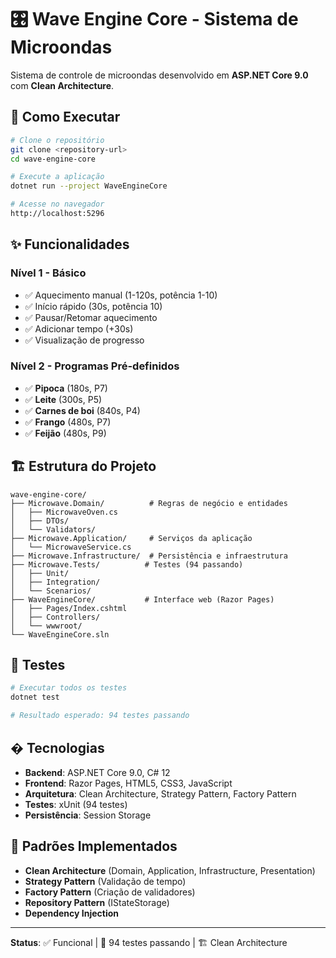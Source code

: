 # 🎛️ Wave Engine Core - Sistema de Microondas

Sistema de controle de microondas desenvolvido em **ASP.NET Core 9.0** com **Clean Architecture**.

## 🚀 Como Executar

```bash
# Clone o repositório
git clone <repository-url>
cd wave-engine-core

# Execute a aplicação
dotnet run --project WaveEngineCore

# Acesse no navegador
http://localhost:5296
```

## ✨ Funcionalidades

### Nível 1 - Básico

- ✅ Aquecimento manual (1-120s, potência 1-10)
- ✅ Início rápido (30s, potência 10)
- ✅ Pausar/Retomar aquecimento
- ✅ Adicionar tempo (+30s)
- ✅ Visualização de progresso

### Nível 2 - Programas Pré-definidos

- ✅ **Pipoca** (180s, P7)
- ✅ **Leite** (300s, P5)
- ✅ **Carnes de boi** (840s, P4)
- ✅ **Frango** (480s, P7)
- ✅ **Feijão** (480s, P9)

## 🏗️ Estrutura do Projeto

```
wave-engine-core/
├── Microwave.Domain/          # Regras de negócio e entidades
│   ├── MicrowaveOven.cs
│   ├── DTOs/
│   └── Validators/
├── Microwave.Application/     # Serviços da aplicação
│   └── MicrowaveService.cs
├── Microwave.Infrastructure/  # Persistência e infraestrutura
├── Microwave.Tests/          # Testes (94 passando)
│   ├── Unit/
│   ├── Integration/
│   └── Scenarios/
├── WaveEngineCore/           # Interface web (Razor Pages)
│   ├── Pages/Index.cshtml
│   ├── Controllers/
│   └── wwwroot/
└── WaveEngineCore.sln
```

## 🧪 Testes

```bash
# Executar todos os testes
dotnet test

# Resultado esperado: 94 testes passando
```

## �️ Tecnologias

- **Backend**: ASP.NET Core 9.0, C# 12
- **Frontend**: Razor Pages, HTML5, CSS3, JavaScript
- **Arquitetura**: Clean Architecture, Strategy Pattern, Factory Pattern
- **Testes**: xUnit (94 testes)
- **Persistência**: Session Storage

## 📝 Padrões Implementados

- **Clean Architecture** (Domain, Application, Infrastructure, Presentation)
- **Strategy Pattern** (Validação de tempo)
- **Factory Pattern** (Criação de validadores)
- **Repository Pattern** (IStateStorage)
- **Dependency Injection**

---

**Status**: ✅ Funcional | 🧪 94 testes passando | 🏗️ Clean Architecture
